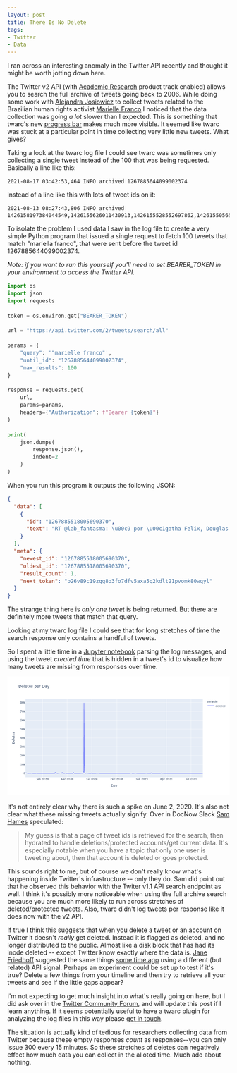 ```yaml
---
layout: post
title: There Is No Delete
tags:
- Twitter
- Data
---
```


I ran across an interesting anomaly in the Twitter API recently and thought
it might be worth jotting down here.

The Twitter v2 API (with [Academic Research] product track enabled) allows you
to search the full archive of tweets going back to 2006. While doing some work
with [Alejandra Josiowicz] to collect tweets related to the Brazilian human
rights activist [Marielle Franco] I noticed that the data collection was going
*a lot* slower than I expected. This is something that twarc's new [progress
bar] makes much more visible. It seemed like twarc was stuck at a particular
point in time collecting very little new tweets. What gives?

Taking a look at the twarc log file I could see twarc was sometimes only
collecting a single tweet instead of the 100 that was being requested. Basically a line like this:

```text
2021-08-17 03:42:53,464 INFO archived 1267885644099002374
```

instead of a line like this with lots of tweet ids on it:

```text
2021-08-13 08:27:43,806 INFO archived 1426158197384044549,1426155626011430913,1426155528552697862,1426155056567574534,1426154992554086402,1426153260696678401,1426152718083702790,1426151338291957762,1426151303286247425,1426150785428164613,1426150593207447559,1426149917010145282,1426149795245268996,1426149628739825667,1426147897373044738,1426147402990379008,1426147073087492100,1426146906456174594,1426145724115341315,1426145360729317376,1426145137298714624,1426143294539583492,1426142733123694599,1426140920962076673,1426138951081992192,1426138676954902531,1426138248812941318,1426137687703052288,1426137658904911872,1426137184143351810,1426134708031827970,1426133475204255749,1426133385886552068,1426129300428840967,1426129292895850496,1426126292450217984,1426125942863409155,1426124810464149506,1426123335998574592,1426123142787997703,1426122015346466821,1426121994257543168,1426121464307138560,1426120311213379585,1426116765705281536,1426116734973579266,1426116720377442309,1426116553301536769,1426115831876968448,1426115603912396801,1426115563542171660,1426113168485535746,1426112289191649280,1426112010199109632,1426111436565123074,1426111213445033984,1426110935253594115,1426110931663302658,1426110666172211201,1426110534181658628,1426108955382669313,1426100653303255043,1426097593856274432,1426055213115392003,1426031551146565634,1426015633611784200,1426002518149156864,1426000997881679876,1425998435862331394,1425997289521393667,1425996699366051849,1425995750534782986,1425994923631841280,1425994819357249536,1425990300699344903,1425986576635600901,1425985946726637571,1425984891339030529,1425982908494401544,1425982737857622016,1425980825317875717,1425978278586761218,1425976980017754119,1425976685296422915,1425975810616332291,1425975040974196738,1425974916004950022,1425974391515623432,1425974134438309891,1425970945496387587,1425970625517084674,1425970245550870532,1425969423026950149,1425967499133259788,1425966405200056323,1425966374950744068,1425965431614025736,1425965245101707268,1425964978532753415,1425964921041428485
```

To isolate the problem I used data I saw in the log file to create a very
simple Python program that issued a single request to fetch 100 tweets that
match "mariella franco", that were sent before the tweet id
1267885644099002374.

*Note: if you want to run this yourself you'll need to set BEARER_TOKEN in your environment to access the Twitter API.*

```python
import os
import json
import requests

token = os.environ.get("BEARER_TOKEN")

url = "https://api.twitter.com/2/tweets/search/all"

params = {
    "query": '"marielle franco"',
    "until_id": "1267885644099002374",
    "max_results": 100
}

response = requests.get(
    url,
    params=params,
    headers={"Authorization": f"Bearer {token}"}
)

print(
    json.dumps(
        response.json(), 
        indent=2
    )
)
```

When you run this program it outputs the following JSON:

```json
{
  "data": [
    {
      "id": "1267885518005690370",
      "text": "RT @lab_fantasma: \u00c9 por \u00c1gatha Felix, Douglas Martins Rodrigues e Jo\u00e3o Pedro. Mas tamb\u00e9m por George Floyd, por Claudia Ferreira e Marielle\u2026"
    }
  ],
  "meta": {
    "newest_id": "1267885518005690370",
    "oldest_id": "1267885518005690370",
    "result_count": 1,
    "next_token": "b26v89c19zqg8o3fo7dfv5axa5q2kdlt21pvomk80wqyl"
  }
}
```

The strange thing here is *only one tweet* is being returned. But there are
definitely more tweets that match that query.

Looking at my twarc log file I could see that for long stretches of time the search response only contains a handful of tweets.

So I spent a little time in a [Jupyter notebook] parsing the log messages, and using the tweet *created time* that is hidden in a tweet's id to visualize how many tweets are missing from responses over time.

<img src="/images/marielle-franco-deletes.png" class="img-responsive">

It's not entirely clear why there is such a spike on June 2, 2020. It's also
not clear what these missing tweets actually signify. Over in DocNow Slack [Sam
Hames] speculated:

> My guess is that a page of tweet ids is retrieved for the search, then hydrated to handle deletions/protected accounts/get current data. It's especially notable when you have a topic that only one user is tweeting about, then that account is deleted or goes protected.

This sounds right to me, but of course we don't really know what's happening inside Twitter's infrastructure -- only they do. Sam did point out that he observed this behavior with the Twiter v1.1 API search endpoint as well. I think it's possibly more noticeable when using the full archive search because you are much more likely to run across stretches of deleted/protected tweets. Also, twarc didn't log tweets per response like it does now with the v2 API.

If true I think this suggests that when you delete a tweet or an account on
Twitter it doesn't *really* get deleted. Instead it is flagged as deleted, and
no longer distributed to the public. Almost like a disk block that has had its
inode deleted -- except Twitter know exactly where the data is. [Jane
Friedhoff] suggested the same things [some time ago] using a different (but
related) API signal. Perhaps an experiment could be set up to test if it's
true? Delete a few things from your timeline and then try to retrieve all your
tweets and see if the little gaps appear?

I'm not expecting to get much insight into what's really going on here, but
I did ask over in the [Twitter Community Forum], and will update this post if
I learn anything. If it seems potentially useful to have a twarc plugin for
analyzing the log files in this way please [get in touch].

The situation is actually kind of tedious for researchers collecting data from
Twitter because these empty responses *count* as responses--you can only
issue 300 every 15 minutes. So these stretches of deletes can negatively effect
how much data you can collect in the alloted time. Much ado about nothing.

[Marielle Franco]: https://en.wikipedia.org/wiki/Marielle_Franco
[Academic Research]: https://developer.twitter.com/en/products/twitter-api/academic-research
[Alejandra Josiowicz]: https://twitter.com/AleJosiowicz
[Twitter Community Forum]: https://twittercommunity.com/t/sparse-results-from-tweets-search-all/158182
[Jupyter notebook]: https://github.com/edsu/notebooks/blob/master/Tweet%20Deletes.ipynb
[Sam Hames]: https://twitter.com/samuel_hames
[get in touch]: mailto:ehs@pobox.com
[Jane Friedhoff]: https://twitter.com/jfriedhoff
[some time ago]: https://janefriedhoff.com/notepad/update/2015/12/09/baleet.html
[progress bar]: https://github.com/DocNow/twarc/releases/tag/v2.3.7
